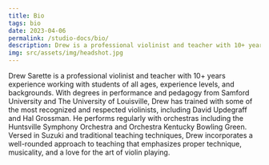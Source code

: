 ```yaml
---
title: Bio
tags: bio
date: 2023-04-06 
permalink: /studio-docs/bio/
description: Drew is a professional violinist and teacher with 10+ years experience working with students of all ages, experience levels, and backgrounds. He holds a master's degree in violin performance and pedagogy from the University of Louisville, and has completed Suzuki teacher training. He is passionate about showing students how to become their own teacher, and become lifelong musicians!
img: src/assets/img/headshot.jpg
---
```


Drew Sarette is a professional violinist and teacher with 10+ years experience working with students of all ages, experience levels, and backgrounds. With degrees in performance and pedagogy from Samford University and The University of Louisville, Drew has trained with some of the most recognized and respected violinists, including David Updegraff and Hal Grossman. He performs regularly with orchestras including the Huntsville Symphony Orchestra and Orchestra Kentucky Bowling Green. Versed in Suzuki and traditional teaching techniques, Drew incorporates a well-rounded approach to teaching that emphasizes proper technique, musicality, and a love for the art of violin playing.